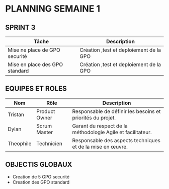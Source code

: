 # PLANNING SEMAINE 1


## SPRINT 3

| **Tâche**                           | **Description**                                                                                   |
|-------------------------------------|---------------------------------------------------------------------------------------------------|
|    Mise ne place de GPO securité    |  Création ,test et deploiement de la GPO
|    Mise en place des GPO standard   |  Création ,test et deploiement de la GPO                                                      


## EQUIPES ET ROLES 

| **Nom**          | **Rôle**          | **Description**                                     |
|-------------------|-------------------|-----------------------------------------------------|
| Tristan | Product Owner   | Responsable de définir les besoins et priorités du projet. |
| Dylan | Scrum Master  | Garant du respect de la méthodologie Agile et facilitateur. |
| Theophile | Technicien  | Responsable des aspects techniques et de la mise en œuvre. |

## OBJECTIS GLOBAUX

* Creation  de 5 GPO securité
* Creation des GPO standard



